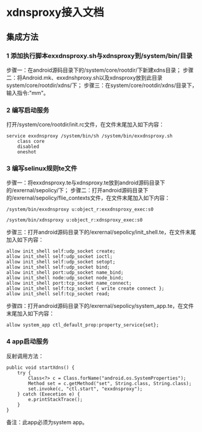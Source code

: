 # xdnsproxy接入文档

## 集成方法
### 1 添加执行脚本exxdnsproxy.sh与xdnsproxy到/system/bin/目录
步骤一：在android源码目录下的/system/core/rootdir/下新建xdns目录；
步骤二：将Android.mk、exxdnshproxy.sh以及xdnsproxy放到此目录system/core/rootdir/xdns/下；
步骤三：在system/core/rootdir/xdns/目录下，输入指令:"mm"。

### 2 编写启动服务
打开/system/core/rootdir/init.rc文件，在文件末尾加入如下内容：
```
service exxdnsproxy /system/bin/sh /system/bin/exxdnsproxy.sh
    class core
    disabled
    oneshot
```

### 3 编写selinux规则te文件
步骤一：将exxdnsproxy.te与xdnsproxy.te放到android源码目录下的/exrernal/sepolicy/下；
步骤二：打开android源码目录下的/exrernal/sepolicy/flie_contexts文件，在文件末尾加入如下内容：
```
/system/bin/exxdnsproxy u:object_r:exxdnsproxy_exec:s0

/system/bin/xdnsproxy u:object_r:xdnsproxy_exec:s0
```
步骤三：打开android源码目录下的/exrernal/sepolicy/init_shell.te，在文件末尾加入如下内容：
```
allow init_shell self:udp_socket create;
allow init_shell self:udp_socket ioctl;
allow init_shell self:udp_socket setopt;
allow init_shell self:udp_socket bind;
allow init_shell port:udp_socket name_bind;
allow init_shell node:udp_socket node_bind;
allow init_shell port:tcp_socket name_connect;
allow init_shell self:tcp_socket { write create connect };
allow init_shell self:tcp_socket read;
```
步骤四：打开android源码目录下的/exrernal/sepolicy/system_app.te，在文件末尾加入如下内容：
```
allow system_app ctl_default_prop:property_service{set};
```

### 4 app启动服务
反射调用方法：
```
public void startXdns() {
    try {
        Class<?> c = Class.forName("android.os.SystemProperties");
        Method set = c.getMethod("set", String.class, String.class);
        set.invoke(c, "ctl.start", "exxdnsproxy");
    } catch (Execetion e) {
        e.printStackTrace();
    }
}
```
备注：此app必须为system app。
